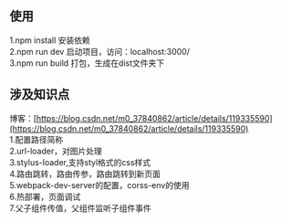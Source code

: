 ## 使用
1.npm install 安装依赖  
2.npm run dev 启动项目，访问：localhost:3000/  
3.npm run build 打包，生成在dist文件夹下  
## 涉及知识点
博客：[https://blog.csdn.net/m0_37840862/article/details/119335590](https://blog.csdn.net/m0_37840862/article/details/119335590)  
1.配置路径简称  
2.url-loader，对图片处理  
3.stylus-loader,支持styl格式的css样式  
4.路由跳转，路由传参，路由跳转到新页面  
5.webpack-dev-server的配置，corss-env的使用  
6.热部署，页面调试  
7.父子组件传值，父组件监听子组件事件







